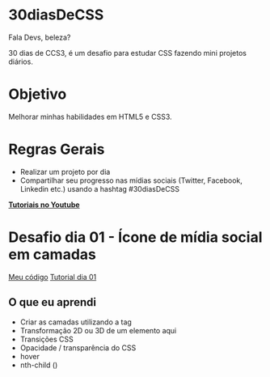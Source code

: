 # 30diasDeCSS

Fala Devs, beleza?

30 dias de CCS3, é um desafio para estudar CSS fazendo mini projetos diários.

# Objetivo
Melhorar minhas habilidades em HTML5 e CSS3.

# Regras Gerais
* Realizar um projeto por dia
* Compartilhar seu progresso nas mídias sociais (Twitter, Facebook, Linkedin etc.) usando a hashtag #30diasDeCSS

<a href="https://www.youtube.com/channel/UCxUTJTs6eHpBoeBcoPL3ZJg?sub_confirmation=1"> <strong>Tutoriais no Youtube</strong></a>



# Desafio dia 01 - Ícone de mídia social em camadas
<a href="https://github.com/HeberSilverio/30diasDeCSS/tree/main/Dia%2001">Meu código</a>
<a href="https://www.youtube.com/channel/UCxUTJTs6eHpBoeBcoPL3ZJg?sub_confirmation=1">Tutorial dia 01</a>

## O que eu aprendi
* Criar as camadas utilizando a tag <span>
* Transformação 2D ou 3D de um elemento aqui
* Transições CSS
* Opacidade / transparência do CSS
* hover
* nth-child ()
